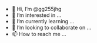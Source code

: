 - 👋 Hi, I’m @gg255jhg
- 👀 I’m interested in ...
- 🌱 I’m currently learning ...
- 💞️ I’m looking to collaborate on ...
- 📫 How to reach me ...

<!---
gg255jhg/gg255jhg is a ✨ special ✨ repository because its `README.md` (this file) appears on your GitHub profile.
You can click the Preview link to take a look at your changes.
--->
